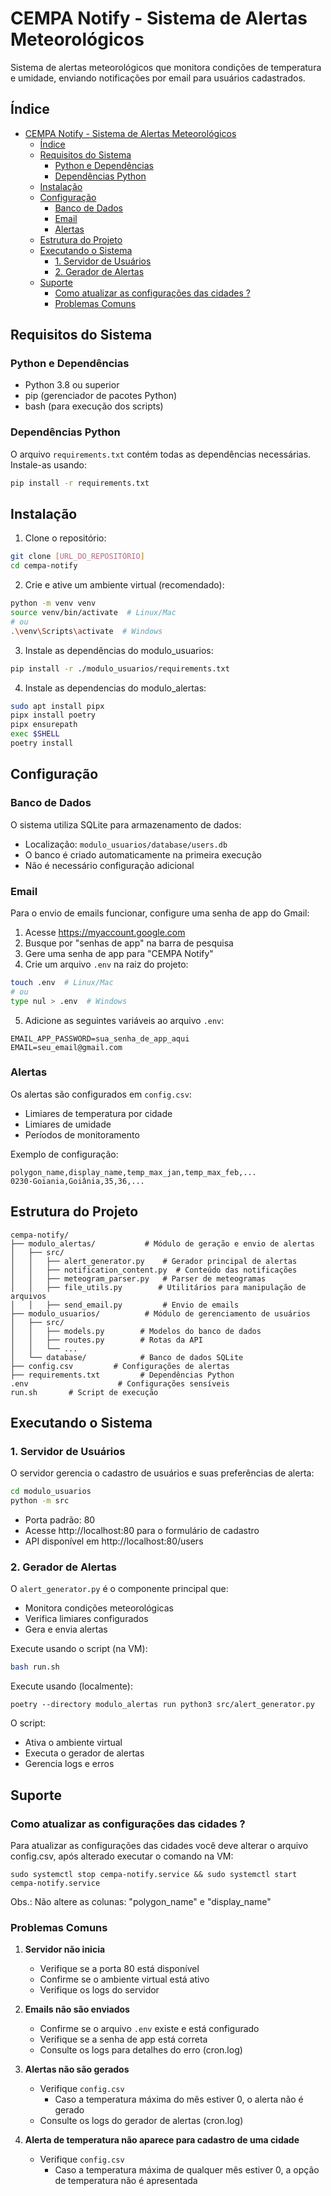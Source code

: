 # CEMPA Notify - Sistema de Alertas Meteorológicos

Sistema de alertas meteorológicos que monitora condições de temperatura e umidade, enviando notificações por email para usuários cadastrados.

## Índice
- [CEMPA Notify - Sistema de Alertas Meteorológicos](#cempa-notify---sistema-de-alertas-meteorológicos)
  - [Índice](#índice)
  - [Requisitos do Sistema](#requisitos-do-sistema)
    - [Python e Dependências](#python-e-dependências)
    - [Dependências Python](#dependências-python)
  - [Instalação](#instalação)
  - [Configuração](#configuração)
    - [Banco de Dados](#banco-de-dados)
    - [Email](#email)
    - [Alertas](#alertas)
  - [Estrutura do Projeto](#estrutura-do-projeto)
  - [Executando o Sistema](#executando-o-sistema)
    - [1. Servidor de Usuários](#1-servidor-de-usuários)
    - [2. Gerador de Alertas](#2-gerador-de-alertas)
  - [Suporte](#suporte)
    - [Como atualizar as configurações das cidades ?](#como-atualizar-as-configurações-das-cidades-)
    - [Problemas Comuns](#problemas-comuns)

## Requisitos do Sistema

### Python e Dependências
- Python 3.8 ou superior
- pip (gerenciador de pacotes Python)
- bash (para execução dos scripts)

### Dependências Python
O arquivo `requirements.txt` contém todas as dependências necessárias. Instale-as usando:
```bash
pip install -r requirements.txt
```

## Instalação

1. Clone o repositório:
```bash
git clone [URL_DO_REPOSITÓRIO]
cd cempa-notify
```

2. Crie e ative um ambiente virtual (recomendado):
```bash
python -m venv venv
source venv/bin/activate  # Linux/Mac
# ou
.\venv\Scripts\activate  # Windows
```

3. Instale as dependências do modulo_usuarios:
```bash
pip install -r ./modulo_usuarios/requirements.txt
```

4. Instale as dependencias do modulo_alertas:
```bash
sudo apt install pipx
pipx install poetry
pipx ensurepath
exec $SHELL
poetry install
```

## Configuração

### Banco de Dados
O sistema utiliza SQLite para armazenamento de dados:
- Localização: `modulo_usuarios/database/users.db`
- O banco é criado automaticamente na primeira execução
- Não é necessário configuração adicional

### Email
Para o envio de emails funcionar, configure uma senha de app do Gmail:

1. Acesse https://myaccount.google.com
2. Busque por "senhas de app" na barra de pesquisa
3. Gere uma senha de app para "CEMPA Notify"
4. Crie um arquivo `.env` na raiz do projeto:
```bash
touch .env  # Linux/Mac
# ou
type nul > .env  # Windows
```

5. Adicione as seguintes variáveis ao arquivo `.env`:
```env
EMAIL_APP_PASSWORD=sua_senha_de_app_aqui
EMAIL=seu_email@gmail.com
```

### Alertas
Os alertas são configurados em `config.csv`:
- Limiares de temperatura por cidade
- Limiares de umidade
- Períodos de monitoramento

Exemplo de configuração:
```csv
polygon_name,display_name,temp_max_jan,temp_max_feb,...
0230-Goiania,Goiânia,35,36,...
```

## Estrutura do Projeto

```
cempa-notify/
├── modulo_alertas/           # Módulo de geração e envio de alertas
│   ├── src/
│   │   ├── alert_generator.py    # Gerador principal de alertas
│   │   ├── notification_content.py  # Conteúdo das notificações
│   │   ├── meteogram_parser.py   # Parser de meteogramas
│   │   ├── file_utils.py        # Utilitários para manipulação de arquivos
│   │   ├── send_email.py         # Envio de emails
├── modulo_usuarios/          # Módulo de gerenciamento de usuários
│   ├── src/
│   │   ├── models.py        # Modelos do banco de dados
│   │   ├── routes.py        # Rotas da API
│   │   └── ...
│   └── database/            # Banco de dados SQLite
├── config.csv         # Configurações de alertas
├── requirements.txt         # Dependências Python
.env                    # Configurações sensíveis
run.sh       # Script de execução
```

## Executando o Sistema

### 1. Servidor de Usuários
O servidor gerencia o cadastro de usuários e suas preferências de alerta:

```bash
cd modulo_usuarios
python -m src
```

- Porta padrão: 80
- Acesse http://localhost:80 para o formulário de cadastro
- API disponível em http://localhost:80/users

### 2. Gerador de Alertas
O `alert_generator.py` é o componente principal que:
- Monitora condições meteorológicas
- Verifica limiares configurados
- Gera e envia alertas

Execute usando o script (na VM):
```bash
bash run.sh
```

Execute usando (localmente):
``` 
poetry --directory modulo_alertas run python3 src/alert_generator.py
```

O script:
- Ativa o ambiente virtual
- Executa o gerador de alertas
- Gerencia logs e erros

## Suporte

### Como atualizar as configurações das cidades ?

Para atualizar as configurações das cidades você deve alterar o arquivo config.csv, após alterado executar o comando na VM:

```
sudo systemctl stop cempa-notify.service && sudo systemctl start cempa-notify.service
```

Obs.: Não altere as colunas: "polygon_name" e "display_name"

### Problemas Comuns

1. **Servidor não inicia**
   - Verifique se a porta 80 está disponível
   - Confirme se o ambiente virtual está ativo
   - Verifique os logs do servidor

2. **Emails não são enviados**
   - Confirme se o arquivo `.env` existe e está configurado
   - Verifique se a senha de app está correta
   - Consulte os logs para detalhes do erro (cron.log)

3. **Alertas não são gerados**
   - Verifique `config.csv`
      - Caso a temperatura máxima do mês estiver 0, o alerta não é gerado
   - Consulte os logs do gerador de alertas (cron.log)

4. **Alerta de temperatura não aparece para cadastro de uma cidade**
   - Verifique `config.csv`
      - Caso a temperatura máxima de qualquer mês estiver 0, a opção de temperatura não é apresentada